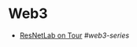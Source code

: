 # Web3

- [ResNetLab on Tour](https://research.protocol.ai/tutorials/resnetlab-on-tour/) *#web3-series*
